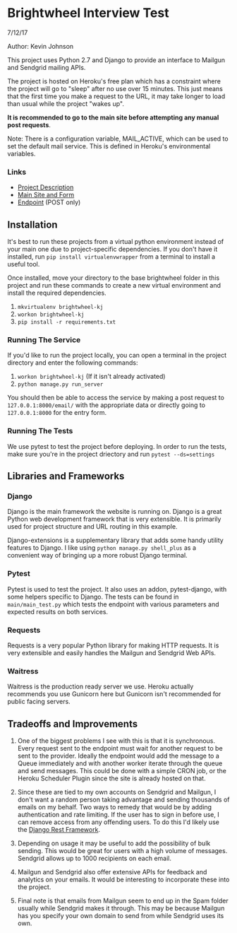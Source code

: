 # Brightwheel Interview Test

7/12/17

Author: Kevin Johnson

This project uses Python 2.7 and Django to provide an interface to Mailgun and Sendgrid mailing APIs.

The project is hosted on Heroku's free plan which has a constraint where the project will go to "sleep" after no use over 15 
minutes. This just means that the first time you make a request to the URL, it may take longer to load than usual while
the project "wakes up". 

**It is recommended to go to the main site before attempting any manual post requests**.

Note: There is a configuration variable, MAIL_ACTIVE, which can be used to set the default mail service. This is defined
in Heroku's environmental variables. 

### Links

* [Project Description](https://d2gn4xht817m0g.cloudfront.net/conversation_message_attachment/i/199260-a264b25209b4ca6a860dd5cc844bd748-original?1499272678)
* [Main Site and Form](https://brightwheel-test.herokuapp.com/)
* [Endpoint](https://brightwheel-test.herokuapp.com/email/) (POST only)

## Installation

It's best to run these projects from a virtual python environment instead of your main one due to project-specific 
dependencies. If you don't have it installed, run `pip install virtualenvwrapper` from a terminal to install a useful 
tool.

Once installed, move your directory to the base brightwheel folder in this project and run these commands to create a 
new virtual environment and install the required dependencies.
1. `mkvirtualenv brightwheel-kj`
2. `workon brightwheel-kj`
3. `pip install -r requirements.txt`

### Running The Service
If you'd like to run the project locally, you can open a terminal in the project directory and enter the following 
commands:
1. `workon brightwheel-kj` (If it isn't already activated)
2. `python manage.py run_server`

You should then be able to access the service by making a post request to `127.0.0.1:8000/email/` with the appropriate 
data or directly going to `127.0.0.1:8000` for the entry form.

### Running The Tests
We use pytest to test the project before deploying. In order to run the tests, make sure you're in the project driectory 
and run `pytest --ds=settings`

## Libraries and Frameworks

### Django
Django is the main framework the website is running on. Django is a great Python web development framework that is very 
extensible. It is primarily used for project structure and URL routing in this example.

Django-extensions is a supplementary library that adds some handy utility features to Django. I like using 
`python manage.py shell_plus` as a convenient way of bringing up a more robust Django terminal.

### Pytest
Pytest is used to test the project. It also uses an addon, pytest-django, with some helpers specific to Django.
The tests can be found in `main/main_test.py` which tests the endpoint with various parameters and expected results on
both services.

### Requests
Requests is a very popular Python library for making HTTP requests. It is very extensible and easily handles the Mailgun
and Sendgrid Web APIs.

### Waitress
Waitress is the production ready server we use. Heroku actually recommends you use Gunicorn here but
Gunicorn isn't recommended for public facing servers.

## Tradeoffs and Improvements

1. One of the biggest problems I see with this is that it is synchronous. Every request sent to the endpoint must wait
for another request to be sent to the provider. Ideally the endpoint would add the message to a Queue immediately and with
another worker iterate through the queue and send messages. This could be done with a simple CRON job, or the Heroku 
Scheduler Plugin since the site is already hosted on that.

2. Since these are tied to my own accounts on Sendgrid and Mailgun, I don't want a random person taking advantage and
sending thousands of emails on my behalf. Two ways to remedy that would be by adding authentication and rate limiting.
If the user has to sign in before use, I can remove access from any offending users. To do this I'd likely use the
[Django Rest Framework](http://www.django-rest-framework.org/). 

3. Depending on usage it may be useful to add the possibility of bulk sending. This would be great for users
with a high volume of messages. Sendgrid allows up to 1000 recipients on each email.

4. Mailgun and Sendgrid also offer extensive APIs for feedback and analytics on your emails. It would be interesting to 
incorporate these into the project.

5. Final note is that emails from Mailgun seem to end up in the Spam folder usually while Sendgrid makes it through.
This may be because Mailgun has you specify your own domain to send from while Sendgrid uses its own.


